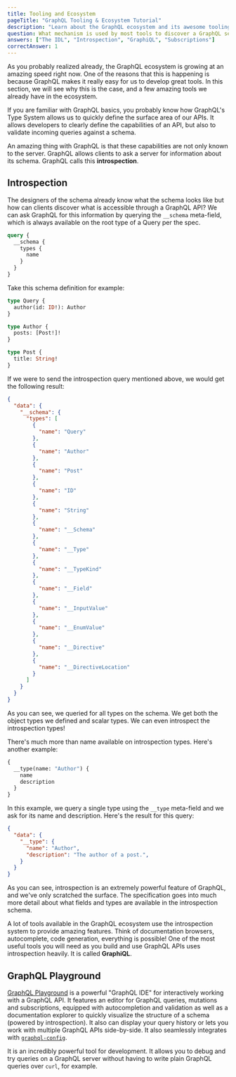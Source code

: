 ```yaml
---
title: Tooling and Ecosystem
pageTitle: "GraphQL Tooling & Ecosystem Tutorial"
description: "Learn about the GraphQL ecosystem and its awesome tooling like the GraphiQL playgrounds or self-generating docs through introspection."  
question: What mechanism is used by most tools to discover a GraphQL server's type system?
answers: ["The IDL", "Introspection", "GraphiQL", "Subscriptions"]
correctAnswer: 1
---
```


As you probably realized already, the GraphQL ecosystem is growing at an amazing speed right now. One of the reasons that this is happening is because GraphQL makes it really easy for us to develop great tools. In this section, we will see why this is the case, and a few amazing tools we already have in the ecosystem.

If you are familiar with GraphQL basics, you probably know how GraphQL's Type System allows us to quickly define the surface area of our APIs. It allows developers to clearly define the capabilities of an API, but also to validate incoming queries against a schema.

An amazing thing with GraphQL is that these capabilities are not only known to the server. GraphQL allows clients to ask a server for information about its schema. GraphQL calls this **introspection**.

## Introspection

The designers of the schema already know what the schema looks like but how can clients discover what is accessible through a GraphQL API? We can ask GraphQL for this information by querying the `__schema` meta-field, which is always available on the root type of a Query per the spec.

```graphql
query {
  __schema {
    types {
      name
    }
  }
}
```

Take this schema definition for example:

```graphql
type Query {
  author(id: ID!): Author
}

type Author {
  posts: [Post!]!
}

type Post {
  title: String!
}
```

If we were to send the introspection query mentioned above, we would get the following result:

```json
{
  "data": {
    "__schema": {
      "types": [
        {
          "name": "Query"
        },
        {
          "name": "Author"
        },
        {
          "name": "Post"
        },
        {
          "name": "ID"
        },
        {
          "name": "String"
        },
        {
          "name": "__Schema"
        },
        {
          "name": "__Type"
        },
        {
          "name": "__TypeKind"
        },
        {
          "name": "__Field"
        },
        {
          "name": "__InputValue"
        },
        {
          "name": "__EnumValue"
        },
        {
          "name": "__Directive"
        },
        {
          "name": "__DirectiveLocation"
        }
      ]
    }
  }
}
```

As you can see, we queried for all types on the schema. We get both the object types we defined and scalar types. We can even introspect the introspection types!

There's much more than name available on introspection types. Here's another example:

```graphql
{
  __type(name: "Author") {
    name
    description
  }
}
```

In this example, we query a single type using the `__type` meta-field and we ask for its name and description. Here's the result for this query:

```json
{
  "data": {
    "__type": {
      "name": "Author",
      "description": "The author of a post.",
    }
  }
}
```

As you can see, introspection is an extremely powerful feature of GraphQL, and we've only scratched the surface. The specification goes into much more detail about what fields and types are available in the introspection schema.

A lot of tools available in the GraphQL ecosystem use the introspection system to provide amazing features. Think of documentation browsers, autocomplete, code generation, everything is possible! One of the most useful tools you will need as you build and use GraphQL APIs uses introspection heavily. It is called **GraphiQL**.

## GraphQL Playground

[GraphQL Playground](https://github.com/graphcool/graphql-playground) is a powerful "GraphQL IDE" for interactively working with a GraphQL API. It features an editor for GraphQL queries, mutations and subscriptions, equipped with autocompletion and validation as well as a documentation explorer to quickly visualize the structure of a schema (powered by introspection). It also can display your query history or lets you work with multiple GraphQL APIs side-by-side. It also seamlessly integrates with [`graphql-config`](https://github.com/graphcool/graphql-config).

It is an incredibly powerful tool for development. It allows you to debug and try queries on a GraphQL server without having to write plain GraphQL queries over `curl`, for example.
